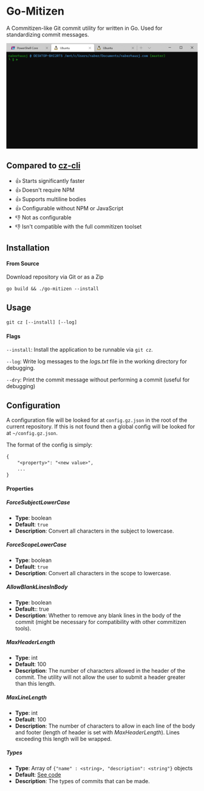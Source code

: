 # Go-Mitizen
A Commitizen-like Git commit utility for written in Go. Used for standardizing commit messages.

![The commit form](meta/commit.gif)

## Compared to [cz-cli](https://github.com/commitizen/cz-cli)
- 👍 Starts significantly faster
- 👍 Doesn't require NPM
- 👍 Supports multiline bodies
- 👍 Configurable without NPM or JavaScript
- 👎 Not as configurable
- 👎 Isn't compatible with the full commitizen toolset

## Installation
#### From Source
Download repository via Git or as a Zip
```
go build && ./go-mitizen --install
```

## Usage
```html
git cz [--install] [--log]
```
#### Flags
`--install`: Install the application to be runnable via `git cz`.

`--log`: Write log messages to the *logs.txt* file in the working directory for debugging.

`--dry`: Print the commit message without performing a commit (useful for debugging)

## Configuration
A configuration file will be looked for at `config.gz.json` in the root of the current repository. If this is not found then a global config will be looked for at `~/config.gz.json`.

The format of the config is simply:
```(json)
{
    "<property>": "<new value>",
    ...
}
```

#### Properties
##### *ForceSubjectLowerCase*
- **Type**: boolean
- **Default**: `true`
- **Description**: Convert all characters in the subject to lowercase.

##### *ForceScopeLowerCase*
- **Type**: boolean
- **Default**: `true`
- **Description**: Convert all characters in the scope to lowercase.

##### *AllowBlankLinesInBody*
- **Type**: boolean
- **Default:**: true
- **Description**: Whether to remove any blank lines in the body of the commit (might be necessary for compatibility with other commitizen tools).

##### *MaxHeaderLength*
- **Type**: int
- **Default**: 100
- **Description**: The number of characters allowed in the header of the commit. The utility will not allow the user to submit a header greater than this length.

##### *MaxLineLength*
- **Type**: int
- **Default**: 100
- **Description**: The number of characters to allow in each line of the body and footer (length of header is set with *MaxHeaderLength*). Lines exceeding this length will be wrapped.

##### *Types*
- **Type**: Array of `{"name" : <string>, "description": <string"}` objects
- **Default**: [See code](https://github.com/JosephNaberhaus/go-mitizen/blob/master/commit/config.go)
- **Description**: The types of commits that can be made.


